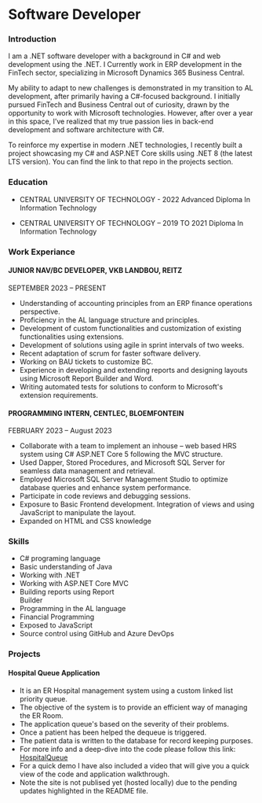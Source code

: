 # Software Developer

### Introduction
I am a .NET software developer with a background in C# and
web development using the .NET. I Currently work in ERP 
development in the FinTech sector, specializing in Microsoft
Dynamics 365 Business Central.

My ability to adapt to new challenges is demonstrated in my transition
to AL development, after primarily having a C#-focused background.
I initially pursued FinTech and Business Central out of curiosity,
drawn by the opportunity to work with Microsoft technologies.
However, after over a year in this space, I’ve realized that my true
passion lies in back-end development and software architecture with C#.

To reinforce my expertise in modern .NET technologies, I recently built 
a project showcasing my C# and ASP.NET Core skills using .NET 8 
(the latest LTS version). You can find the link to that repo 
in the projects section.

### Education 
- CENTRAL UNIVERSITY OF 
TECHNOLOGY - 2022
 Advanced Diploma In Information Technology 
 
- CENTRAL UNIVERSITY OF 
TECHNOLOGY – 2019 TO 2021
Diploma In Information Technology 

### Work Experiance
#### JUNIOR NAV/BC DEVELOPER, VKB LANDBOU, REITZ 
SEPTEMBER 2023 – PRESENT 
- Understanding of accounting principles from an ERP finance 
operations perspective.
- Proficiency in the AL language structure and principles. 
- Development of custom functionalities and customization of 
existing functionalities using extensions.  
- Development of solutions using agile in sprint intervals of two 
weeks. 
- Recent adaptation of scrum for faster software delivery. 
- Working on BAU tickets to customize BC. 
- Experience in developing and extending reports and designing 
layouts using Microsoft Report Builder and Word. 
- Writing automated tests for solutions to conform to Microsoft's 
extension requirements. 
 
#### PROGRAMMING INTERN, CENTLEC, BLOEMFONTEIN  
FEBRUARY 2023 – August 2023 
- Collaborate with a team to implement an inhouse – web based 
HRS system using C# ASP.NET Core 5 following the MVC structure. 
- Used Dapper, Stored Procedures, and Microsoft SQL Server for 
seamless data management and retrieval.  
- Employed Microsoft SQL Server Management Studio to optimize 
database queries and enhance system performance. 
- Participate in code reviews and debugging sessions.  
- Exposure to Basic Frontend development. Integration of views 
and using JavaScript to manipulate the layout. 
- Expanded on HTML and CSS knowledge 

### Skills
- C# programing language
- Basic understanding of Java
- Working with .NET
- Working with ASP.NET Core MVC
- Building reports using Report                    
  Builder
- Programming in the AL language
- Financial Programming
- Exposed to JavaScript
- Source control using GitHub and Azure DevOps

### Projects
#### Hospital Queue Application
- It is an ER Hospital management system using a custom linked list priority queue.
- The objective of the system is to provide an efficient way of managing the ER Room.
- The application queue's based on the severity of their problems.
- Once a patient has been helped the dequeue is triggered.
- The patient data is written to the database for record keeping purposes.
- For more info and a deep-dive into the code please follow this link: [HospitalQueue](https://github.com/Naledi-Mokhethi/HospitalQueue)
- For a quick demo I have also included a video that will give you a quick view of the code and application walkthrough.
- Note the site is not publised yet (hosted locally) due to the pending updates highlighted in the README file.
